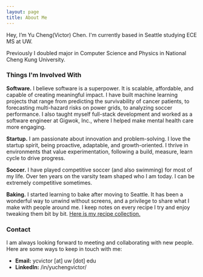 ```yaml
---
layout: page
title: About Me
---
```


Hey, I’m Yu Cheng(Victor) Chen.  I'm currently based in Seattle studying ECE MS at UW.

Previously I doubled major in Computer Science and Physics in National Cheng Kung University.

### Things I'm Involved With

**Software.** I believe software is a superpower. It is scalable, affordable, and capable of creating meaningful impact. I have built machine learning projects that range from predicting the survivability of cancer patients, to forecasting multi-hazard risks on power grids, to analyzing soccer performance. I also taught myself full-stack development and worked as a software engineer at Gigwok, Inc., where I helped make mental health care more engaging.

**Startup.** I am passionate about innovation and problem-solving. I love the startup spirit, being proactive, adaptable, and growth-oriented. I thrive in environments that value experimentation, following a build, measure, learn cycle to drive progress.

**Soccer.** I have played competitive soccer (and also swimming) for most of my life. Over ten years on the varsity team shaped who I am today. I can be extremely competitive sometimes.

**Baking.** I started learning to bake after moving to Seattle. It has been a wonderful way to unwind without screens, and a privilege to share what I make with people around me. I keep notes on every recipe I try and enjoy tweaking them bit by bit. [Here is my recipe collection.](/baking/)

### Contact

I am always looking forward to meeting and collaborating with new people.
Here are some ways to keep in touch with me:

- **Email:** ycvictor [at] uw [dot] edu
- **LinkedIn:** /in/yuchengvictor/